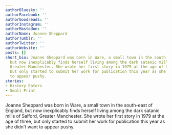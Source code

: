 ```yaml
---
authorBluesky: ''
authorFacebook: ''
authorGoodreads: ''
authorInstagram: ''
authorMastodon: ''
authorName: Joanne Sheppard
authorTumblr: ''
authorTwitter: ''
authorWebsite: ''
posts: []
short_bio: Joanne Sheppard was born in Ware,‭ ‬a small town in the south-east of England,‭
  ‬but now inexplicably finds herself living among the dark satanic mills of Salford,‭
  ‬Greater Manchester.‭ ‬She wrote her first story in‭ ‬1979‭ ‬at the age of three,‭
  ‬but only started to submit her work for publication this year as she didn't want
  to appear pushy.
stories:
- History Eaters
- Small Print
---
```


Joanne Sheppard was born in Ware,‭ ‬a small town in the south-east of England,‭ ‬but now inexplicably finds herself living among the dark satanic mills of Salford,‭ ‬Greater Manchester.‭ ‬She wrote her first story in‭ ‬1979‭ ‬at the age of three,‭ ‬but only started to submit her work for publication this year as she didn't want to appear pushy.